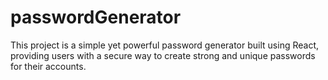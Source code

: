 # passwordGenerator
This project is a simple yet powerful password generator built using React, providing users with a secure way to create strong and unique passwords for their accounts.

